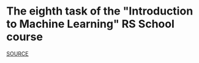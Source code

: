 # The eighth task of the "Introduction to Machine Learning" RS School course
[SOURCE](https://github.com/rolling-scopes-school/ml-intro)
